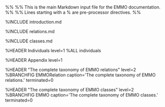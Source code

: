%%
%% This is the main Markdown input file for the EMMO documentation.
%%
%% Lines starting with a % are pre-processor directives.
%%

%INCLUDE introduction.md

%INCLUDE relations.md

%INCLUDE classes.md


%HEADER Individuals       level=1
%ALL individuals


%HEADER Appendix          level=1

%HEADER "The complete taxonomy of EMMO relations"   level=2
%BRANCHFIG EMMORelation   caption='The complete taxonomy of EMMO relations.' terminated=0

%HEADER "The complete taxonomy of EMMO classes"     level=2
%BRANCHFIG EMMO           caption='The complete taxonomy of EMMO classes.' terminated=0
